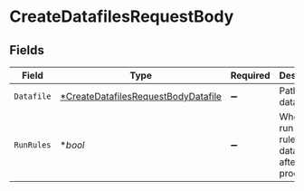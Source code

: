 # CreateDatafilesRequestBody


## Fields

| Field                                                                                                | Type                                                                                                 | Required                                                                                             | Description                                                                                          |
| ---------------------------------------------------------------------------------------------------- | ---------------------------------------------------------------------------------------------------- | ---------------------------------------------------------------------------------------------------- | ---------------------------------------------------------------------------------------------------- |
| `Datafile`                                                                                           | [*CreateDatafilesRequestBodyDatafile](../../models/operations/createdatafilesrequestbodydatafile.md) | :heavy_minus_sign:                                                                                   | Path to datafile                                                                                     |
| `RunRules`                                                                                           | **bool*                                                                                              | :heavy_minus_sign:                                                                                   | Whether to run U21 rules on the datafile after processing                                            |